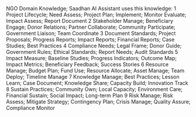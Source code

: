 NGO Domain Knowledge; Saadhan AI Assistant uses this knowledge:
1 Project Lifecycle; Need Assess; Project Plan; Implement; Monitor Evaluate; Impact Assess; Report Document
2 Stakeholder Manage; Beneficiary Engage; Donor Relations; Partner Collaborate; Community Participate; Government Liaison; Team Coordinate
3 Document Standards; Project Proposals; Progress Reports; Impact Reports; Financial Reports; Case Studies; Best Practices
4 Compliance Needs; Legal Frame; Donor Guide; Government Rules; Ethical Standards; Report Needs; Audit Standards
5 Impact Measure; Baseline Studies; Progress Indicators; Outcome Map; Impact Metrics; Beneficiary Feedback; Success Stories
6 Resource Manage; Budget Plan; Fund Use; Resource Allocate; Asset Manage; Team Deploy; Timeline Manage
7 Knowledge Manage; Best Practices; Lesson Learn; Case Document; Knowledge Share; Capacity Build; Innovation Track
8 Sustain Practices; Community Own; Local Capacity; Environment Care; Financial Sustain; Social Impact; Long-term Plan
9 Risk Manage; Risk Assess; Mitigate Strategy; Contingency Plan; Crisis Manage; Quality Assure; Compliance Monitor
